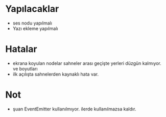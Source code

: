 # Yapılacaklar

- ses nodu yapılmalı
- Yazı ekleme yapılmalı

# Hatalar

- ekrana koyulan nodelar sahneler arası geçişte yerleri düzgün kalmıyor. ve boyutları
- ilk açılışta sahnelerden kaynaklı hata var.

# Not

- şuan EventEmitter kullanılmıyor. ilerde kullanılmazsa kaldır.
